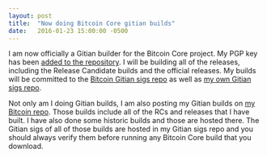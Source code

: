 ```yaml
---
layout: post
title:  "Now doing Bitcoin Core gitian builds"
date:   2016-01-23 15:00:00 -0500
---
```

I am now officially a Gitian builder for the Bitcoin Core project. My PGP key has been [added to the repository](https://github.com/bitcoin/bitcoin/blob/master/contrib/gitian-downloader/achow101-key.pgp). I will be building all of the releases, including the Release Candidate builds and the official releases. My builds will be committed to the [Bitcoin Gitian sigs repo](https://github.com/bitcoin/gitian.sigs) as well as [my own Gitian sigs repo](https://github.com/achow101/gitian.sigs).

Not only am I doing Gitian builds, I am also posting my Gitian builds on [my Bitcoin repo](https://github.com/achow101/bitcoin/releases). Those builds include all of the RCs and releases that I have built. I have also done some historic builds and those are hosted there. The Gitian sigs of all of those builds are hosted in my Gitian sigs repo and you should always verify them before running any Bitcoin Core build that you download.
